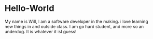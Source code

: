 # Hello-World
My name is Will, I am a  software developer in the making.
i love learning new things in and outside class.
I am go hard student, and more so an underdog.
It is whatever it isI guess!
